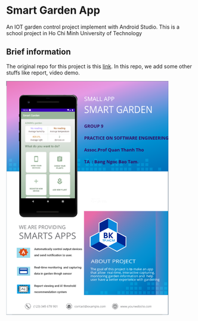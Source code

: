 # Smart Garden App
An IOT garden control project implement with Android Studio. This is a school project in Ho Chi Minh University of Technology

## Brief information
The original repo for this project is this [link](https://github.com/ZoroZero/Group9-Smart-garden-project).
In this repo, we add some other stuffs like report, video demo.

![](poster/CC01_Group9_Poster.png)
